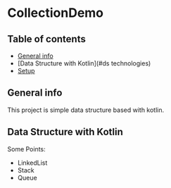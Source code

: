 # CollectionDemo

## Table of contents
* [General info](#general-info)
* [Data Structure with Kotlin](#ds technologies)
* [Setup](#setup)

## General info
This project is simple data structure based with kotlin.
	
## Data Structure with Kotlin
Some Points:
* LinkedList
* Stack
* Queue
	
